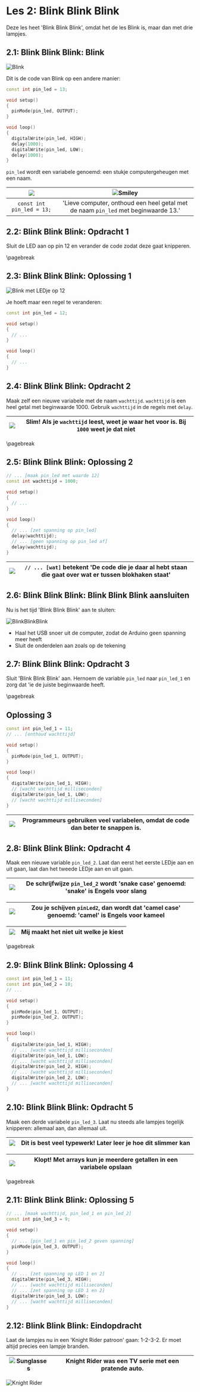 # Les 2: Blink Blink Blink

Deze les heet 'Blink Blink Blink', omdat het de les Blink is, maar dan met drie lampjes.

## 2.1: Blink Blink Blink: Blink 

![Blink](02_blink_blink_blink_blink.png)

Dit is de code van Blink op een andere manier:

```c++
const int pin_led = 13;

void setup() 
{
  pinMode(pin_led, OUTPUT);
}

void loop() 
{
  digitalWrite(pin_led, HIGH);
  delay(1000);
  digitalWrite(pin_led, LOW);
  delay(1000);
}
```

`pin_led` wordt een variabele genoemd: een stukje computergeheugen met een naam.

![](EmojiComputer.png) | ![Smiley](EmojiSmiley.png)
:-----------------------:|:----------------------------------------: 
`const int pin_led = 13;`|'Lieve computer, onthoud een heel getal met de naam `pin_led` met beginwaarde 13.'

## 2.2: Blink Blink Blink: Opdracht 1

Sluit de LED aan op pin 12 en verander de code zodat deze gaat knipperen.

\pagebreak

## 2.3: Blink Blink Blink: Oplossing 1

![Blink met LEDje op 12](02_blink_blink_blink_blink_op_12.png)

Je hoeft maar een regel te veranderen:

```c++
const int pin_led = 12;

void setup() 
{
  // ...
}

void loop() 
{
  // ...
}
```

## 2.4: Blink Blink Blink: Opdracht 2

Maak zelf een nieuwe variabele met de naam `wachttijd`. 
`wachttijd` is een heel getal met beginwaarde 1000.
Gebruik `wachttijd` in de regels met `delay`.

![](EmojiSunglasses.png) | Slim! Als je `wachttijd` leest, weet je waar het voor is. Bij `1000` weet je dat niet
:-------------:|:----------------------------------------: 

\pagebreak

## 2.5: Blink Blink Blink: Oplossing 2

```c++
// ... [maak pin_led met waarde 12]
const int wachttijd = 1000;

void setup() 
{
  // ...
}

void loop() 
{
  // ... [zet spanning op pin_led]
  delay(wachttijd);
  // ... [geen spanning op pin_led af]
  delay(wachttijd);
}
```

![](EmojiBowtie.png)| `// ... [wat]` betekent 'De code die je daar al hebt staan die gaat over wat er tussen blokhaken staat'
:-------------:|:----------------------------------------: 

## 2.6: Blink Blink Blink: Blink Blink Blink aansluiten

Nu is het tijd 'Blink Blink Blink' aan te sluiten:

![BlinkBlinkBlink](02_blink_blink_blink.png)

 * Haal het USB snoer uit de computer, zodat de Arduino geen spanning meer heeft
 * Sluit de onderdelen aan zoals op de tekening

## 2.7: Blink Blink Blink: Opdracht 3

Sluit 'Blink Blink Blink' aan. Hernoem de variable `pin_led` naar `pin_led_1`
en zorg dat 'ie de juiste beginwaarde heeft.

\pagebreak

## Oplossing 3

```c++
const int pin_led_1 = 11;
// ... [onthoud wachttijd]

void setup() 
{
  pinMode(pin_led_1, OUTPUT);
}

void loop() 
{
  digitalWrite(pin_led_1, HIGH);
  // [wacht wachttijd milliseconden]
  digitalWrite(pin_led_1, LOW);
  // [wacht wachttijd milliseconden]
}
```

![](EmojiSunglasses.png) | Programmeurs gebruiken veel variabelen, omdat de code dan beter te snappen is.
:-------------:|:----------------------------------------: 

## 2.8: Blink Blink Blink: Opdracht 4

Maak een nieuwe variable `pin_led_2`. 
Laat dan eerst het eerste LEDje aan en uit gaan, laat dan het tweede LEDje aan en uit gaan.

![](EmojiSunglasses.png) | De schrijfwijze `pin_led_2` wordt 'snake case' genoemd: 'snake' is Engels voor slang
:-------------:|:----------------------------------------: 

![](EmojiBowtie.png) | Zou je schijven `pinLed2`, dan wordt dat 'camel case' genoemd: 'camel' is Engels voor kameel
:-------------:|:----------------------------------------: 

![](EmojiComputer.png) | Mij maakt het niet uit welke je kiest
:-------------:|:----------------------------------------: 

\pagebreak

## 2.9: Blink Blink Blink: Oplossing 4

```c++
const int pin_led_1 = 11;
const int pin_led_2 = 10;
// ...

void setup() 
{
  pinMode(pin_led_1, OUTPUT);
  pinMode(pin_led_2, OUTPUT);
}

void loop() 
{
  digitalWrite(pin_led_1, HIGH);
  // ... [wacht wachttijd milliseconden]
  digitalWrite(pin_led_1, LOW);
  // ... [wacht wachttijd milliseconden]
  digitalWrite(pin_led_2, HIGH);
  // ... [wacht wachttijd milliseconden]
  digitalWrite(pin_led_2, LOW);
  // ... [wacht wachttijd milliseconden]
}
```

## 2.10: Blink Blink Blink: Opdracht 5

Maak een derde variabele `pin_led_3`. Laat nu steeds alle lampjes tegelijk knipperen: allemaal aan, dan allemaal uit.

![](EmojiSunglasses.png) | Dit is best veel typewerk! Later leer je hoe dit slimmer kan
:-------------:|:----------------------------------------: 

![](EmojiBowtie.png) | Klopt! Met arrays kun je meerdere getallen in een variabele opslaan
:-------------:|:----------------------------------------: 

\pagebreak

## 2.11: Blink Blink Blink: Oplossing 5

```c++
// ... [maak wachttijd, pin_led_1 en pin_led_2]
const int pin_led_3 = 9;

void setup() 
{
  // ... [pin_led_1 en pin_led_2 geven spanning]
  pinMode(pin_led_3, OUTPUT);
}

void loop() 
{
  // ... [zet spanning op LED 1 en 2]
  digitalWrite(pin_led_3, HIGH);
  // ... [wacht wachttijd milliseconden]
  // ... [zet spanning op LED 1 en 2]
  digitalWrite(pin_led_3, LOW);
  // ... [wacht wachttijd milliseconden]
}
```

## 2.12: Blink Blink Blink: Eindopdracht

Laat de lampjes nu in een 'Knight Rider patroon' gaan: 1-2-3-2. Er moet altijd precies een lampje branden.

![Sunglasses](EmojiSunglasses.png) | Knight Rider was een TV serie met een pratende auto.
:-------------:|:----------------------------------------: 

![Knight Rider](KnightRider.png)


